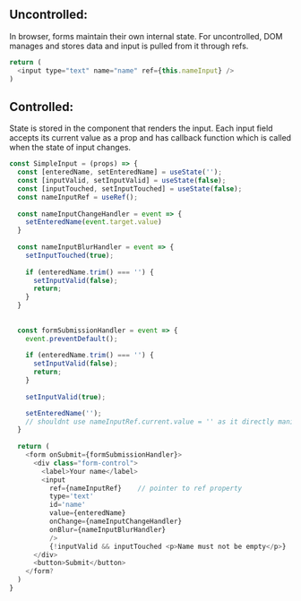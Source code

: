 ## Uncontrolled:
In browser, forms maintain their own internal state. For uncontrolled, DOM manages and stores data and input is pulled from it through refs.
```js
return (
  <input type="text" name="name" ref={this.nameInput} />
)
```

## Controlled:
State is stored in the component that renders the input. Each input field accepts its current value as a prop and has callback function which is called when the state of input changes.

```javascript
const SimpleInput = (props) => {
  const [enteredName, setEnteredName] = useState('');
  const [inputValid, setInputValid] = useState(false);
  const [inputTouched, setInputTouched] = useState(false);
  const nameInputRef = useRef();
  
  const nameInputChangeHandler = event => {
    setEnteredName(event.target.value)
  }
  
  const nameInputBlurHandler = event => {
    setInputTouched(true);
    
    if (enteredName.trim() === '') {
      setInputValid(false);
      return;
    }
  }
  
  
  const formSubmissionHandler = event => {
    event.preventDefault();
    
    if (enteredName.trim() === '') {
      setInputValid(false);
      return;
    }
    
    setInputValid(true);

    setEnteredName('');
    // shouldnt use nameInputRef.current.value = '' as it directly manipulates to DOM, leave it to React
  }
  
  return (
    <form onSubmit={formSubmissionHandler}>
      <div class="form-control">
        <label>Your name</label>
        <input
          ref={nameInputRef}    // pointer to ref property
          type='text'
          id='name'
          value={enteredName}
          onChange={nameInputChangeHandler}
          onBlur={nameInputBlurHandler}
          /> 
          {!inputValid && inputTouched <p>Name must not be empty</p>}
      </div>
      <button>Submit</button>
    </form?
  )
}

```

